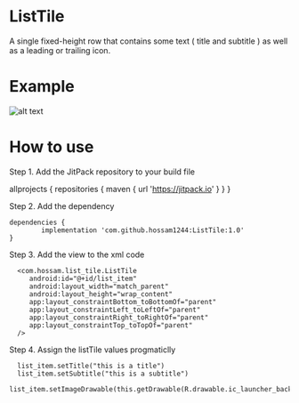 # ListTile

A single fixed-height row that contains some text ( title and subtitle ) as well as a leading or trailing icon.

# Example

![alt text](https://miro.medium.com/max/400/1*yG_zEeVgPSm8ijwcHmPTLQ.png)

# How to use

Step 1. Add the JitPack repository to your build file

 allprojects {
		repositories {
       maven { url 'https://jitpack.io' }
		}
 }
  
Step 2. Add the dependency

	dependencies {
	        implementation 'com.github.hossam1244:ListTile:1.0'
	}  


Step 3. Add the view to the xml code

      <com.hossam.list_tile.ListTile
         android:id="@+id/list_item"
         android:layout_width="match_parent"
         android:layout_height="wrap_content"
         app:layout_constraintBottom_toBottomOf="parent"
         app:layout_constraintLeft_toLeftOf="parent"
         app:layout_constraintRight_toRightOf="parent"
         app:layout_constraintTop_toTopOf="parent"
      />
    
Step 4. Assign the listTile values progmaticlly 

      list_item.setTitle("this is a title")
      list_item.setSubtitle("this is a subtitle")
      list_item.setImageDrawable(this.getDrawable(R.drawable.ic_launcher_background))
	
